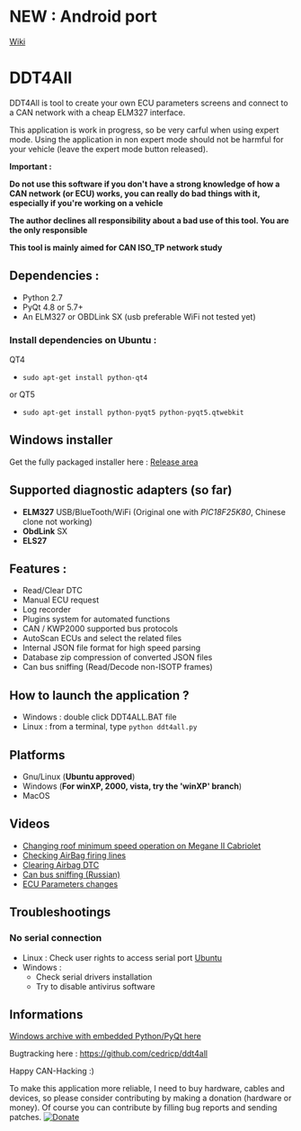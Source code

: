 # NEW : Android port
[Wiki](https://github.com/cedricp/ddt4all/wiki/Android-port)

# DDT4All

DDT4All is tool to create your own ECU parameters screens and connect to a CAN network with a cheap ELM327 interface.

This application is work in progress, so be very carful when using expert mode.
Using the application in non expert mode should not be harmful for your vehicle (leave the expert mode button released).

**Important :**

**Do not use this software if you don't have a strong knowledge of how a CAN network (or ECU) works, you can really do bad things with it, especially if you're working on a vehicle**

**The author declines all responsibility about a bad use of this tool. You are the only responsible**

**This tool is mainly aimed for CAN ISO_TP network study**

## Dependencies :
* Python 2.7
* PyQt 4.8 or 5.7+
* An ELM327 or OBDLink SX (usb preferable WiFi not tested yet)

### Install dependencies on Ubuntu :

QT4
* `sudo apt-get install python-qt4`

or QT5
* `sudo apt-get install python-pyqt5 python-pyqt5.qtwebkit`

## Windows installer

Get the fully packaged installer here : [Release area](https://github.com/cedricp/ddt4all/releases)

## Supported diagnostic adapters (so far)

* **ELM327** USB/BlueTooth/WiFi (Original one with _PIC18F25K80_, Chinese clone not working)
* **ObdLink** SX
* **ELS27**

## Features :

* Read/Clear DTC
* Manual ECU request
* Log recorder
* Plugins system for automated functions
* CAN / KWP2000 supported bus protocols
* AutoScan ECUs and select the related files
* Internal JSON file format for high speed parsing
* Database zip compression of converted JSON files
* Can bus sniffing (Read/Decode non-ISOTP frames)

## How to launch the application ?

* Windows : double click DDT4ALL.BAT file
* Linux : from a terminal, type `python ddt4all.py`


## Platforms

* Gnu/Linux (**Ubuntu approved**)
* Windows (**For winXP, 2000, vista, try the 'winXP' branch**)
* MacOS

## Videos

* [Changing roof minimum speed operation on Megane II Cabriolet](https://www.youtube.com/watch?v=6oiXV1Srg7E)
* [Checking AirBag firing lines](https://www.youtube.com/watch?v=zTiqUaWeuT0)
* [Clearing Airbag DTC](https://www.youtube.com/watch?v=oQ3WcKlsvrw)
* [Can bus sniffing (Russian)](https://www.youtube.com/watch?v=SjDC7fUMWmg)
* [ECU Parameters changes](https://www.youtube.com/watch?v=i9VkErEpoDE)

## Troubleshootings

### No serial connection

* Linux : Check user rights to access serial port [Ubuntu](https://askubuntu.com/questions/58119/changing-permissions-on-serial-port)
* Windows :
  * Check serial drivers installation
  * Try to disable antivirus software

## Informations

[Windows archive with embedded Python/PyQt here](https://github.com/cedricp/ddt4all/releases)

Bugtracking here : https://github.com/cedricp/ddt4all

Happy CAN-Hacking :)

To make this application more reliable, I need to buy hardware, cables and devices, so please consider contributing by making a donation (hardware or money). Of course you can contribute by filling bug reports and sending patches.
[![Donate](https://img.shields.io/badge/Donate-PayPal-green.svg)](https://www.paypal.com/cgi-bin/webscr?cmd=_donations&business=cedricpaille%40gmail%2ecom&lc=CY&item_name=codetronic&currency_code=EUR&bn=PP%2dDonationsBF%3abtn_donateCC_LG%2egif%3aNonHosted)
